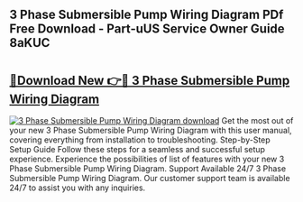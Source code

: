 ## 3 Phase Submersible Pump Wiring Diagram PDf Free Download - Part-uUS Service Owner Guide 8aKUC

# <h2><a href="http://dfu7fki.blite.top/?on=3+Phase+Submersible+Pump+Wiring+Diagram">🔗Download New 👉🔴 3 Phase Submersible Pump Wiring Diagram</a></h2>

[![3 Phase Submersible Pump Wiring Diagram download](https://i.imgur.com/lujVjoI.png)](http://dfu7fki.blite.top/?on=3+Phase+Submersible+Pump+Wiring+Diagram)
Get the most out of your new 3 Phase Submersible Pump Wiring Diagram with this user manual, covering everything from installation to troubleshooting. Step-by-Step Setup Guide Follow these steps for a seamless and successful setup experience. Experience the possibilities of list of features with your new 3 Phase Submersible Pump Wiring Diagram. Support Available 24/7 3 Phase Submersible Pump Wiring Diagram. Our customer support team is available 24/7 to assist you with any inquiries.

